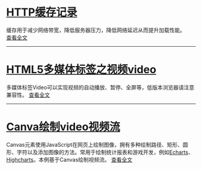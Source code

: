 # [HTTP缓存记录](/notes/docs/20160101/)
缓存用于减少网络带宽，降低服务器压力，降低网络延迟从而提升加载性能。  
[查看全文](/notes/docs/20160101/)

* * *
# [HTML5多媒体标签之视频video](/notes/docs/20150417/)
多媒体标签Video可以实现视频的自动播放、暂停、全屏等，低版本浏览器请注意兼容性。
[查看全文](/notes/docs/20150417/)

* * *
# [Canva绘制video视频流](/notes/docs/20150423/)
Canvas元素使用JavaScript在网页上绘制图像，拥有多种绘制路径、矩形、圆形、字符以及添加图像的方法。常用于绘制统计报表和游戏开发，例如[Echarts](http://echarts.baidu.com/)、[Highcharts](https://www.hcharts.cn/)。本例基于Canvas绘制视频流。
[查看全文](/notes/docs/20150423/)